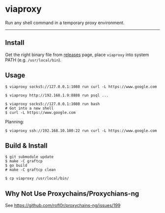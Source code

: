 viaproxy
========

Run any shell command in a temporary proxy environment.

---

## Install

Get the right binary file from [releases](https://github.com/wonderbeyond/viaproxy/releases) page, place `viaproxy` into system PATH (e.g. `/usr/local/bin`).

## Usage

```shell
$ viaproxy socks5://127.0.0.1:1080 run curl -L https://www.google.com
```

```shell
$ viaproxy http://192.168.1.9:8888 run psql ...
```

```shell
$ viaproxy socks5://127.0.0.1:1080 run bash
# Got into a new shell
$ curl -L https://www.google.com
```

Planning:

```shell
$ viaproxy ssh://192.168.10.100:22 run curl -L https://www.google.com
```

## Build & Install

```shell
$ git submodule update
$ make -C graftcp
$ go build
# make -C graftcp clean
```

```shell
$ cp viaproxy /usr/local/bin/
```

## Why Not Use Proxychains/Proxychians-ng

See https://github.com/rofl0r/proxychains-ng/issues/199
